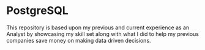 # PostgreSQL

This repository is based upon my previous and current experience as an Analyst by showcasing my skill set along with what I did to help my previous companies save money on making data driven decisions.
